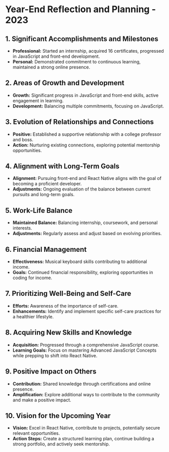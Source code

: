 # Year-End Reflection and Planning - 2023

## 1. Significant Accomplishments and Milestones

- **Professional:** Started an internship, acquired 16 certificates, progressed in JavaScript and front-end development.
- **Personal:** Demonstrated commitment to continuous learning, maintained a strong online presence.

## 2. Areas of Growth and Development

- **Growth:** Significant progress in JavaScript and front-end skills, active engagement in learning.
- **Development:** Balancing multiple commitments, focusing on JavaScript.

## 3. Evolution of Relationships and Connections

- **Positive:** Established a supportive relationship with a college professor and boss.
- **Action:** Nurturing existing connections, exploring potential mentorship opportunities.

## 4. Alignment with Long-Term Goals

- **Alignment:** Pursuing front-end and React Native aligns with the goal of becoming a proficient developer.
- **Adjustments:** Ongoing evaluation of the balance between current pursuits and long-term goals.

## 5. Work-Life Balance

- **Maintained Balance:** Balancing internship, coursework, and personal interests.
- **Adjustments:** Regularly assess and adjust based on evolving priorities.

## 6. Financial Management

- **Effectiveness:** Musical keyboard skills contributing to additional income.
- **Goals:** Continued financial responsibility, exploring opportunities in coding for income.

## 7. Prioritizing Well-Being and Self-Care

- **Efforts:** Awareness of the importance of self-care.
- **Enhancements:** Identify and implement specific self-care practices for a healthier lifestyle.

## 8. Acquiring New Skills and Knowledge

- **Acquisition:** Progressed through a comprehensive JavaScript course.
- **Learning Goals:** Focus on mastering Advanced JavaScript Concepts while prepping to shift into React Native.

## 9. Positive Impact on Others

- **Contribution:** Shared knowledge through certifications and online presence.
- **Amplification:** Explore additional ways to contribute to the community and make a positive impact.

## 10. Vision for the Upcoming Year

- **Vision:** Excel in React Native, contribute to projects, potentially secure relevant opportunities.
- **Action Steps:** Create a structured learning plan, continue building a strong portfolio, and actively seek mentorship.
